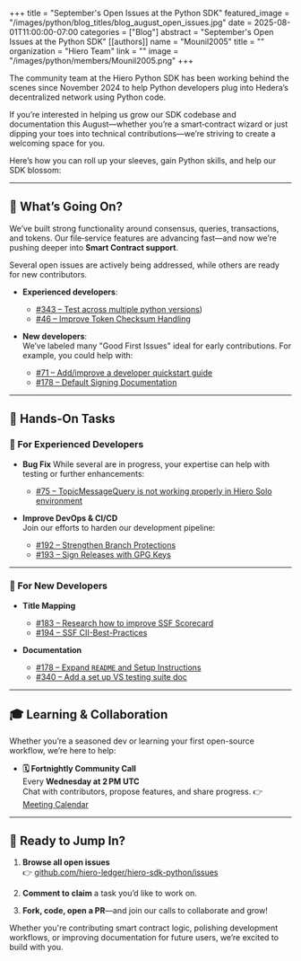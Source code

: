 +++
title = "September's Open Issues at the Python SDK"
featured_image = "/images/python/blog_titles/blog_august_open_issues.jpg"
date = 2025-08-01T11:00:00-07:00
categories = ["Blog"]
abstract = "September's Open Issues at the Python SDK"
[[authors]]
name = "Mounil2005"
title = ""
organization = "Hiero Team"
link = ""
image = "/images/python/members/Mounil2005.png"
+++

The community team at the Hiero Python SDK has been working behind the scenes since November 2024 to help Python developers plug into Hedera’s decentralized network using Python code.

If you’re interested in helping us grow our SDK codebase and documentation this August—whether you’re a smart‑contract wizard or just dipping your toes into technical contributions—we’re striving to create a welcoming space for you. 

Here’s how you can roll up your sleeves, gain Python skills, and help our SDK blossom:

---

## 🚀 What’s Going On?

We’ve built strong functionality around consensus, queries, transactions, and tokens. Our file‑service features are advancing fast—and now we’re pushing deeper into **Smart Contract support**.

Several open issues are actively being addressed, while others are ready for new contributors.  

- **Experienced developers**:  
  - [#343 – Test across multiple python versions](https://github.com/hiero-ledger/hiero-sdk-python/issues/343))
  - [#46 – Improve Token Checksum Handling](https://github.com/hiero-ledger/hiero-sdk-python/issues/46)

- **New developers**:  
  We’ve labeled many "Good First Issues" ideal for early contributions. For example, you could help with:
  - [#71 – Add/improve a developer quickstart guide](https://github.com/hiero-ledger/hiero-sdk-python/issues/71)
  - [#178 – Default Signing Documentation](https://github.com/hiero-ledger/hiero-sdk-python/issues/178)  

---

## 🔧 Hands‑On Tasks

### 🧠 For Experienced Developers
- **Bug Fix**
  While several are in progress, your expertise can help with testing or further enhancements:  
  - [#75 – TopicMessageQuery is not working properly in Hiero Solo environment](https://github.com/hiero-ledger/hiero-sdk-python/issues/75)

- **Improve DevOps & CI/CD**  
  Join our efforts to harden our development pipeline:
  - [#192 – Strengthen Branch Protections](https://github.com/hiero-ledger/hiero-sdk-python/issues/192)  
  - [#193 – Sign Releases with GPG Keys](https://github.com/hiero-ledger/hiero-sdk-python/issues/193s)

---

### 🌱 For New Developers

- **Title Mapping**
  - [#183 – Research how to improve SSF Scorecard](https://github.com/hiero-ledger/hiero-sdk-python/issues/183)
  - [#194 – SSF CII-Best-Practices](https://github.com/hiero-ledger/hiero-sdk-python/issues/194)
 

- **Documentation**
  - [#178 – Expand `README` and Setup Instructions](https://github.com/hiero-ledger/hiero-sdk-python/issues/178)  
  - [#340 – Add a set up VS testing suite doc](https://github.com/hiero-ledger/hiero-sdk-python/issues/340)

---

## 🎓 Learning & Collaboration

Whether you’re a seasoned dev or learning your first open-source workflow, we’re here to help:

- **🗓️ Fortnightly Community Call**  
  Every **Wednesday at 2 PM UTC**  
  Chat with contributors, propose features, and share progress.
   👉 [Meeting Calendar](https://zoom-lfx.platform.linuxfoundation.org/meeting/92041330205?password=2f345bee-0c14-4dd5-9883-06fbc9c60581
   )

---

## 🏁 Ready to Jump In?

1. **Browse all open issues**  
   👉 [github.com/hiero-ledger/hiero-sdk-python/issues](https://github.com/hiero-ledger/hiero-sdk-python/issues)

2. **Comment to claim** a task you’d like to work on.

3. **Fork, code, open a PR**—and join our calls to collaborate and grow!

Whether you're contributing smart contract logic, polishing development workflows, or improving documentation for future users, we’re excited to build with you.
